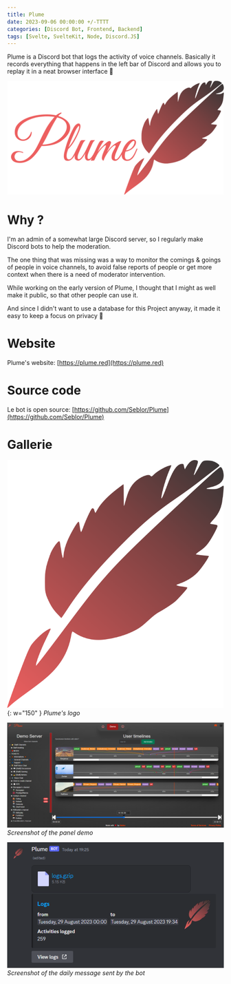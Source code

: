 ```yaml
---
title: Plume
date: 2023-09-06 00:00:00 +/-TTTT
categories: [Discord Bot, Frontend, Backend]
tags: [Svelte, SvelteKit, Node, Discord.JS]
---
```


Plume is a Discord bot that logs the activity of voice channels. Basically it records everything that happens in the left bar of Discord and allows you to replay it in a neat browser interface 🎨

![Alt text](/assets/img/posts/plume/banner.png)

# Why ?

I'm an admin of a somewhat large Discord server, so I regularly make Discord bots to help the moderation.

The one thing that was missing was a way to monitor the comings & goings of people in voice channels, to avoid false reports of people or get more context when there is a need of moderator intervention.

While working on the early version of Plume, I thought that I might as well make it public, so that other people can use it.

And since I didn't want to use a database for this Project anyway, it made it easy to keep a focus on privacy 🔑

# Website

Plume's website: [https://plume.red](https://plume.red)

# Source code

Le bot is open source: [https://github.com/Seblor/Plume](https://github.com/Seblor/Plume)

# Gallerie

![Alt text](/assets/img/posts/plume/plume-logo.svg){: w="150" }
_Plume's logo_

![Alt text](/assets/img/posts/plume/demo.png)
_Screenshot of the panel demo_

![Alt text](/assets/img/posts/plume/log_message_example.png)
_Screenshot of the daily message sent by the bot_